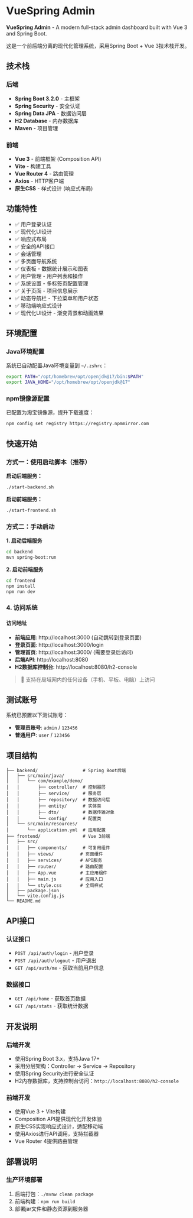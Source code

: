 # VueSpring Admin

**VueSpring Admin** - A modern full-stack admin dashboard built with Vue 3 and Spring Boot.

这是一个前后端分离的现代化管理系统，采用Spring Boot + Vue 3技术栈开发。

## 技术栈

### 后端
- **Spring Boot 3.2.0** - 主框架
- **Spring Security** - 安全认证
- **Spring Data JPA** - 数据访问层
- **H2 Database** - 内存数据库
- **Maven** - 项目管理

### 前端
- **Vue 3** - 前端框架 (Composition API)
- **Vite** - 构建工具
- **Vue Router 4** - 路由管理
- **Axios** - HTTP客户端
- **原生CSS** - 样式设计 (响应式布局)

## 功能特性

- ✅ 用户登录认证
- ✅ 现代化UI设计
- ✅ 响应式布局
- ✅ 安全的API接口
- ✅ 会话管理
- ✅ 多页面导航系统
- ✅ 仪表板 - 数据统计展示和图表
- ✅ 用户管理 - 用户列表和操作
- ✅ 系统设置 - 多标签页配置管理
- ✅ 关于页面 - 项目信息展示
- ✅ 动态导航栏 - 下拉菜单和用户状态
- ✅ 移动端响应式设计
- ✅ 现代化UI设计 - 渐变背景和动画效果

## 环境配置

### Java环境配置
系统已自动配置Java环境变量到 `~/.zshrc`：
```bash
export PATH="/opt/homebrew/opt/openjdk@17/bin:$PATH"
export JAVA_HOME="/opt/homebrew/opt/openjdk@17"
```

### npm镜像源配置
已配置为淘宝镜像源，提升下载速度：
```bash
npm config set registry https://registry.npmmirror.com
```

## 快速开始

### 方式一：使用启动脚本（推荐）

**启动后端服务：**
```bash
./start-backend.sh
```

**启动前端服务：**
```bash
./start-frontend.sh
```

### 方式二：手动启动

**1. 启动后端服务**
```bash
cd backend
mvn spring-boot:run
```

**2. 启动前端服务**
```bash
cd frontend
npm install
npm run dev
```

### 4. 访问系统

#### 访问地址
- **前端应用**: http://localhost:3000 (自动跳转到登录页面)
- **登录页面**: http://localhost:3000/login
- **管理首页**: http://localhost:3000/ (需要登录后访问)
- **后端API**: http://localhost:8080
- **H2数据库控制台**: http://localhost:8080/h2-console

> 📱 支持在局域网内的任何设备（手机、平板、电脑）上访问

## 测试账号

系统已预置以下测试账号：

- **管理员账号**: `admin` / `123456`
- **普通用户**: `user` / `123456`

## 项目结构

```
├── backend/                 # Spring Boot后端
│   ├── src/main/java/
│   │   └── com/example/demo/
│   │       ├── controller/  # 控制器层
│   │       ├── service/     # 服务层
│   │       ├── repository/  # 数据访问层
│   │       ├── entity/      # 实体类
│   │       ├── dto/         # 数据传输对象
│   │       └── config/      # 配置类
│   └── src/main/resources/
│       └── application.yml  # 应用配置
├── frontend/                # Vue 3前端
│   ├── src/
│   │   ├── components/      # 可复用组件
│   │   ├── views/          # 页面组件
│   │   ├── services/       # API服务
│   │   ├── router/         # 路由配置
│   │   ├── App.vue         # 主应用组件
│   │   ├── main.js         # 应用入口
│   │   └── style.css       # 全局样式
│   ├── package.json
│   └── vite.config.js
└── README.md
```

## API接口

### 认证接口
- `POST /api/auth/login` - 用户登录
- `POST /api/auth/logout` - 用户退出
- `GET /api/auth/me` - 获取当前用户信息

### 数据接口
- `GET /api/home` - 获取首页数据
- `GET /api/stats` - 获取统计数据

## 开发说明

### 后端开发
- 使用Spring Boot 3.x，支持Java 17+
- 采用分层架构：Controller -> Service -> Repository
- 使用Spring Security进行安全认证
- H2内存数据库，支持控制台访问：`http://localhost:8080/h2-console`

### 前端开发
- 使用Vue 3 + Vite构建
- Composition API提供现代化开发体验
- 原生CSS实现响应式设计，适配移动端
- 使用Axios进行API调用，支持拦截器
- Vue Router 4提供路由管理

## 部署说明

### 生产环境部署
1. 后端打包：`./mvnw clean package`
2. 前端构建：`npm run build`
3. 部署jar文件和静态资源到服务器
